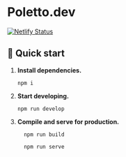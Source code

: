 # Poletto.dev

[![Netlify Status](https://api.netlify.com/api/v1/badges/67ea0340-cde6-4cb5-a030-d32cb4d17c9b/deploy-status)](https://app.netlify.com/sites/polettodev/deploys)

## 🚀 Quick start

1. **Install dependencies.**

   ```shell
   npm i
   ```

2. **Start developing.**

   ```shell
   npm run develop
   ```

3. **Compile and serve for production.**

   ```shell
     npm run build
   ```

   ```shell
     npm run serve
   ```
